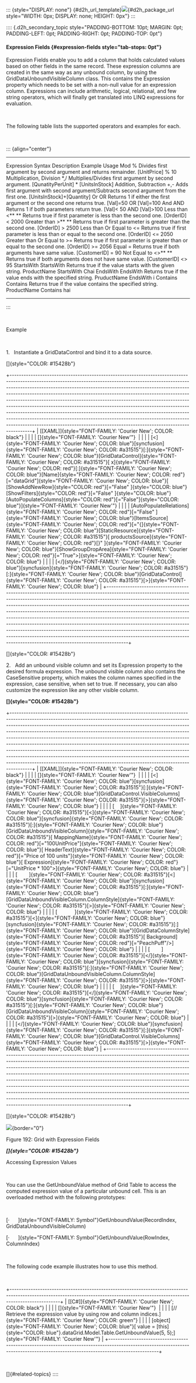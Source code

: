 ::: {style="DISPLAY: none"}
[](ms-xhelp:///?Id=d2h_url_template){#d2h_url_template}![](!package_url!){#d2h_package_url style="WIDTH: 0px; DISPLAY: none; HEIGHT: 0px"}
:::

:::: {.d2h_secondary_topic style="PADDING-BOTTOM: 10pt; MARGIN: 0pt; PADDING-LEFT: 0pt; PADDING-RIGHT: 0pt; PADDING-TOP: 0pt"}
#### Expression Fields {#expression-fields style="tab-stops: 0pt"}

Expression Fields enable you to add a column that holds calculated values based on other fields in the same record. These expression columns are created in the same way as any unbound column, by using the GridDataUnboundVisibleColumn class. This contains the Expression property which needs to be set with a non-null value for an expression column. Expressions can include arithmetic, logical, relational, and few string operators, which will finally get translated into LINQ expressions for evaluation.

 

The following table lists the supported operators and examples for each.

 

::: {align="center"}
  -------------------------- ------------ ---------------------------------------------------------------------------------------- -----------------------------------------
  Expression                 Syntax       Description                                                                              Example Usage
  Mod                        \%           Divides first argument by second argument and returns remainder.                         \[UnitPrice\] % 10
  Multiplication, Division   \*,/         Multiplies/Divides first argument by second argument.                                    \[QunatityPerUnit\] \* \[UnitsInStock\]
  Addition, Subtraction      +,-          Adds first argument with second argument/Subtracts second argument from the first one.   \[UnitsInStock\]+\[Quantity\]
  Or                         OR           Returns 1 if either the first argument or the second one returns true.                   \[Val\]=50 OR \[Val\]=100
  And                        AND          Returns 1 if both parameters return true.                                                \[Val\]\< 50 AND \[Val\]\>100
  Less than                  \<** **      Returns true if first parameter is less than the second one.                             \[OrderID\] \< 2000
  Greater than               \>** **      Returns true if first parameter is greater than the second one.                          \[OrderID\] \> 2500
  Less than Or Equal to      \<=          Returns true if first parameter is less than or equal to the second one.                 \[OrderID\] \<= 2050
  Greater than Or Equal to   \>=          Returns true if first parameter is greater than or equal to the second one.              \[OrderID\] \>= 2056
  Equal                      =            Returns true if both arguments have same value.                                          \[CustomerID\] = 90
  Not Equal to               \<\>** **    Returns true if both arguments does not have same value.                                 \[CustomerID\] \<\> 95
  StartsWith                 StartsWith   Returns true if the value starts with the given string.                                  ProductName StartsWith Chai
  EndsWith                   EndsWith     Returns true if the value ends with the specified string.                                PruductName EndsWith i
  Contains                   Contains     Returns true if the value contains the specified string.                                 ProductName Contains hai
  -------------------------- ------------ ---------------------------------------------------------------------------------------- -----------------------------------------
:::

 

Example

 

1.   Instantiate a GridDataControl and bind it to a data source.

[]{style="COLOR: #15428b"} 

+---------------------------------------------------------------------------------------------------------------------------------------------------------------------------------------------------------------------------------------------------------------------------------------------------------------------------------------------------------------------------------------------------------------------------------------------------------------------------------------------------------------------------------------------------------------------------------------------------------------------------------------------------------------------------------------------------------------------------------------+
| [\[XAML\]]{style="FONT-FAMILY: 'Courier New'; COLOR: black"}                                                                                                                                                                                                                                                                                                                                                                                                                                                                                                                                                                                                                                                                          |
|                                                                                                                                                                                                                                                                                                                                                                                                                                                                                                                                                                                                                                                                                                                                       |
| []{style="FONT-FAMILY: 'Courier New'"}                                                                                                                                                                                                                                                                                                                                                                                                                                                                                                                                                                                                                                                                                                |
|                                                                                                                                                                                                                                                                                                                                                                                                                                                                                                                                                                                                                                                                                                                                       |
| [\<]{style="FONT-FAMILY: 'Courier New'; COLOR: blue"}[syncfusion]{style="FONT-FAMILY: 'Courier New'; COLOR: #a31515"}[:]{style="FONT-FAMILY: 'Courier New'; COLOR: blue"}[GridDataControl]{style="FONT-FAMILY: 'Courier New'; COLOR: #a31515"}[ x]{style="FONT-FAMILY: 'Courier New'; COLOR: red"}[:]{style="FONT-FAMILY: 'Courier New'; COLOR: blue"}[Name]{style="FONT-FAMILY: 'Courier New'; COLOR: red"}[=\"dataGrid\"]{style="FONT-FAMILY: 'Courier New'; COLOR: blue"}[ [ShowAddNewRow]{style="COLOR: red"}[=\"False\" ]{style="COLOR: blue"}[ShowFilters]{style="COLOR: red"}[=\"False\" ]{style="COLOR: blue"}[AutoPopulateColumns]{style="COLOR: red"}[=\"False\"]{style="COLOR: blue"}]{style="FONT-FAMILY: 'Courier New'"} |
|                                                                                                                                                                                                                                                                                                                                                                                                                                                                                                                                                                                                                                                                                                                                       |
| [AutoPopulateRelations]{style="FONT-FAMILY: 'Courier New'; COLOR: red"}[=\"False\" ]{style="FONT-FAMILY: 'Courier New'; COLOR: blue"}[ItemsSource]{style="FONT-FAMILY: 'Courier New'; COLOR: red"}[=\"{]{style="FONT-FAMILY: 'Courier New'; COLOR: blue"}[StaticResource]{style="FONT-FAMILY: 'Courier New'; COLOR: #a31515"}[ productsSource]{style="FONT-FAMILY: 'Courier New'; COLOR: red"}[}\" ]{style="FONT-FAMILY: 'Courier New'; COLOR: blue"}[ShowGroupDropArea]{style="FONT-FAMILY: 'Courier New'; COLOR: red"}[=\"True\"\>]{style="FONT-FAMILY: 'Courier New'; COLOR: blue"}                                                                                                                                                |
|                                                                                                                                                                                                                                                                                                                                                                                                                                                                                                                                                                                                                                                                                                                                       |
| [\</]{style="FONT-FAMILY: 'Courier New'; COLOR: blue"}[syncfusion]{style="FONT-FAMILY: 'Courier New'; COLOR: #a31515"}[:]{style="FONT-FAMILY: 'Courier New'; COLOR: blue"}[GridDataControl]{style="FONT-FAMILY: 'Courier New'; COLOR: #a31515"}[\>]{style="FONT-FAMILY: 'Courier New'; COLOR: blue"}                                                                                                                                                                                                                                                                                                                                                                                                                                  |
+---------------------------------------------------------------------------------------------------------------------------------------------------------------------------------------------------------------------------------------------------------------------------------------------------------------------------------------------------------------------------------------------------------------------------------------------------------------------------------------------------------------------------------------------------------------------------------------------------------------------------------------------------------------------------------------------------------------------------------------+

[]{style="COLOR: #15428b"} 

2.   Add an unbound visible column and set its Expression property to the desired formula expression. The unbound visible column also contains the CaseSensitive property, which makes the column names specified in the expression, case sensitive, when set to true. If necessary, you can also customize the expression like any other visible column.

**[]{style="COLOR: #15428b"}** 

+---------------------------------------------------------------------------------------------------------------------------------------------------------------------------------------------------------------------------------------------------------------------------------------------------------------------------------------------------------------------------------------------------------------------------------------------------------------------------------------------------------------------------------------------------------------------------------------------------------------------------------------------------------------------------------------------------------------------------------------+
| [\[XAML\]]{style="FONT-FAMILY: 'Courier New'; COLOR: black"}                                                                                                                                                                                                                                                                                                                                                                                                                                                                                                                                                                                                                                                                          |
|                                                                                                                                                                                                                                                                                                                                                                                                                                                                                                                                                                                                                                                                                                                                       |
| []{style="FONT-FAMILY: 'Courier New'"}                                                                                                                                                                                                                                                                                                                                                                                                                                                                                                                                                                                                                                                                                                |
|                                                                                                                                                                                                                                                                                                                                                                                                                                                                                                                                                                                                                                                                                                                                       |
| [\<]{style="FONT-FAMILY: 'Courier New'; COLOR: blue"}[syncfusion]{style="FONT-FAMILY: 'Courier New'; COLOR: #a31515"}[:]{style="FONT-FAMILY: 'Courier New'; COLOR: blue"}[GridDataControl.VisibleColumns]{style="FONT-FAMILY: 'Courier New'; COLOR: #a31515"}[\>]{style="FONT-FAMILY: 'Courier New'; COLOR: blue"}                                                                                                                                                                                                                                                                                                                                                                                                                    |
|                                                                                                                                                                                                                                                                                                                                                                                                                                                                                                                                                                                                                                                                                                                                       |
| [    ]{style="FONT-FAMILY: 'Courier New'; COLOR: #a31515"}[\<]{style="FONT-FAMILY: 'Courier New'; COLOR: blue"}[syncfusion]{style="FONT-FAMILY: 'Courier New'; COLOR: #a31515"}[:]{style="FONT-FAMILY: 'Courier New'; COLOR: blue"}[GridDataUnboundVisibleColumn]{style="FONT-FAMILY: 'Courier New'; COLOR: #a31515"}[ MappingName]{style="FONT-FAMILY: 'Courier New'; COLOR: red"}[=\"100UnitPrice\"]{style="FONT-FAMILY: 'Courier New'; COLOR: blue"}[ HeaderText]{style="FONT-FAMILY: 'Courier New'; COLOR: red"}[=\"Price of 100 units\"]{style="FONT-FAMILY: 'Courier New'; COLOR: blue"}[ Expression]{style="FONT-FAMILY: 'Courier New'; COLOR: red"}[=\"UnitPrice \* 100\"\>]{style="FONT-FAMILY: 'Courier New'; COLOR: blue"} |
|                                                                                                                                                                                                                                                                                                                                                                                                                                                                                                                                                                                                                                                                                                                                       |
| [        ]{style="FONT-FAMILY: 'Courier New'; COLOR: #a31515"}[\<]{style="FONT-FAMILY: 'Courier New'; COLOR: blue"}[syncfusion]{style="FONT-FAMILY: 'Courier New'; COLOR: #a31515"}[:]{style="FONT-FAMILY: 'Courier New'; COLOR: blue"}[GridDataUnboundVisibleColumn.ColumnStyle]{style="FONT-FAMILY: 'Courier New'; COLOR: #a31515"}[\>]{style="FONT-FAMILY: 'Courier New'; COLOR: blue"}                                                                                                                                                                                                                                                                                                                                            |
|                                                                                                                                                                                                                                                                                                                                                                                                                                                                                                                                                                                                                                                                                                                                       |
| [            ]{style="FONT-FAMILY: 'Courier New'; COLOR: #a31515"}[\<]{style="FONT-FAMILY: 'Courier New'; COLOR: blue"}[syncfusion]{style="FONT-FAMILY: 'Courier New'; COLOR: #a31515"}[:]{style="FONT-FAMILY: 'Courier New'; COLOR: blue"}[GridDataColumnStyle]{style="FONT-FAMILY: 'Courier New'; COLOR: #a31515"}[ Background]{style="FONT-FAMILY: 'Courier New'; COLOR: red"}[=\"PeachPuff\"/\>]{style="FONT-FAMILY: 'Courier New'; COLOR: blue"}                                                                                                                                                                                                                                                                                 |
|                                                                                                                                                                                                                                                                                                                                                                                                                                                                                                                                                                                                                                                                                                                                       |
| [        ]{style="FONT-FAMILY: 'Courier New'; COLOR: #a31515"}[\</]{style="FONT-FAMILY: 'Courier New'; COLOR: blue"}[syncfusion]{style="FONT-FAMILY: 'Courier New'; COLOR: #a31515"}[:]{style="FONT-FAMILY: 'Courier New'; COLOR: blue"}[GridDataUnboundVisibleColumn.ColumnStyle]{style="FONT-FAMILY: 'Courier New'; COLOR: #a31515"}[\>]{style="FONT-FAMILY: 'Courier New'; COLOR: blue"}                                                                                                                                                                                                                                                                                                                                           |
|                                                                                                                                                                                                                                                                                                                                                                                                                                                                                                                                                                                                                                                                                                                                       |
| [    ]{style="FONT-FAMILY: 'Courier New'; COLOR: #a31515"}[\</]{style="FONT-FAMILY: 'Courier New'; COLOR: blue"}[syncfusion]{style="FONT-FAMILY: 'Courier New'; COLOR: #a31515"}[:]{style="FONT-FAMILY: 'Courier New'; COLOR: blue"}[GridDataUnboundVisibleColumn]{style="FONT-FAMILY: 'Courier New'; COLOR: #a31515"}[\>]{style="FONT-FAMILY: 'Courier New'; COLOR: blue"}                                                                                                                                                                                                                                                                                                                                                           |
|                                                                                                                                                                                                                                                                                                                                                                                                                                                                                                                                                                                                                                                                                                                                       |
| [\</]{style="FONT-FAMILY: 'Courier New'; COLOR: blue"}[syncfusion]{style="FONT-FAMILY: 'Courier New'; COLOR: #a31515"}[:]{style="FONT-FAMILY: 'Courier New'; COLOR: blue"}[GridDataControl.VisibleColumns]{style="FONT-FAMILY: 'Courier New'; COLOR: #a31515"}[\>]{style="FONT-FAMILY: 'Courier New'; COLOR: blue"}                                                                                                                                                                                                                                                                                                                                                                                                                   |
+---------------------------------------------------------------------------------------------------------------------------------------------------------------------------------------------------------------------------------------------------------------------------------------------------------------------------------------------------------------------------------------------------------------------------------------------------------------------------------------------------------------------------------------------------------------------------------------------------------------------------------------------------------------------------------------------------------------------------------------+

[]{style="COLOR: #15428b"} 

![](ImagesExt/image28_267.jpg){border="0"}

Figure 192: Grid with Expression Fields

***[]{style="COLOR: #15428b"}*** 

Accessing Expression Values

 

You can use the GetUnboundValue method of Grid Table to access the computed expression value of a particular unbound cell. This is an overloaded method with the following prototypes:

 

[·      ]{style="FONT-FAMILY: Symbol"}GetUnboundValue(RecordIndex, GridDataUnboundVisibleColumn)

[·      ]{style="FONT-FAMILY: Symbol"}GetUnboundValue(RowIndex, ColumnIndex)

 

The following code example illustrates how to use this method.

 

+---------------------------------------------------------------------------------------------------------------------------------------------------------------------------------+
| [\[C#\]]{style="FONT-FAMILY: 'Courier New'; COLOR: black"}                                                                                                                      |
|                                                                                                                                                                                 |
| []{style="FONT-FAMILY: 'Courier New'"}                                                                                                                                          |
|                                                                                                                                                                                 |
| [// Retrieve the expression value by using row and column indices.]{style="FONT-FAMILY: 'Courier New'; COLOR: green"}                                                           |
|                                                                                                                                                                                 |
| [object]{style="FONT-FAMILY: 'Courier New'; COLOR: blue"}[ value = [this]{style="COLOR: blue"}.dataGrid.Model.Table.GetUnboundValue(5, 5);]{style="FONT-FAMILY: 'Courier New'"} |
+---------------------------------------------------------------------------------------------------------------------------------------------------------------------------------+

 

[]{#related-topics}
::::
